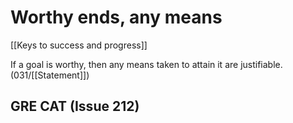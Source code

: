# Worthy ends, any means

[[Keys to success and progress]]

If a goal is worthy, then any means taken to attain it are justifiable. (031/[[Statement]])

## GRE CAT (Issue 212)